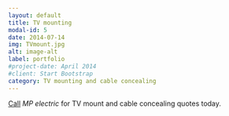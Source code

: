 ```yaml
---
layout: default
title: TV mounting
modal-id: 5
date: 2014-07-14
img: TVmount.jpg
alt: image-alt
label: portfolio
#project-date: April 2014
#client: Start Bootstrap
category: TV mounting and cable concealing
---
```


[Call](tel:+14046677970) *MP electric* for TV mount and cable concealing quotes today. 
